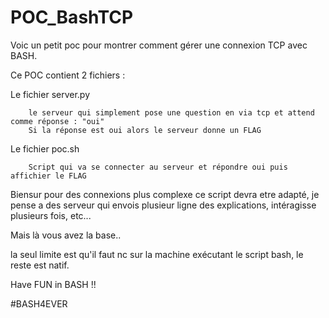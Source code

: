 # POC_BashTCP

Voic un petit poc pour montrer comment gérer une connexion TCP avec BASH.

Ce POC contient 2 fichiers :

Le fichier server.py

        le serveur qui simplement pose une question en via tcp et attend comme réponse : "oui"
        Si la réponse est oui alors le serveur donne un FLAG


Le fichier poc.sh

        Script qui va se connecter au serveur et répondre oui puis affichier le FLAG

Biensur pour des connexions plus complexe ce script devra etre adapté, je pense a des serveur qui envois plusieur ligne des explications, intéragisse plusieurs fois, etc...

Mais là vous avez la base..

la seul limite est qu'il faut nc sur la machine exécutant le script bash, le reste est natif.

Have FUN in BASH !!

\#BASH4EVER